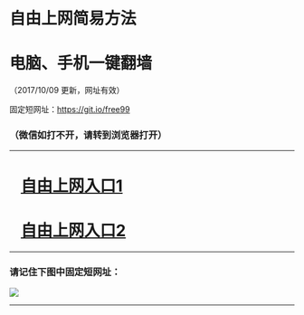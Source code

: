 ﻿# 自由上网简易方法

# 电脑、手机一键翻墙

（2017/10/09 更新，网址有效）

固定短网址：https://git.io/free99

### （微信如打不开，请转到浏览器打开）


***





# &nbsp;&nbsp; <a href="http://ft1134024281.fwq-tz-1001.info/fwqtz01.html?t=100900131026 " target="_blank">自由上网入口1</a>
# &nbsp;&nbsp; <a href="http://ft1744724885.fwq-tz-1002.info/fwqtz02.html?t=10090011583 " target="_blank">自由上网入口2</a>
***

### 请记住下图中固定短网址：

<img src="https://s3-us-west-2.amazonaws.com/fwq-1001/yjfq-20170905okok.png" /> 


***

